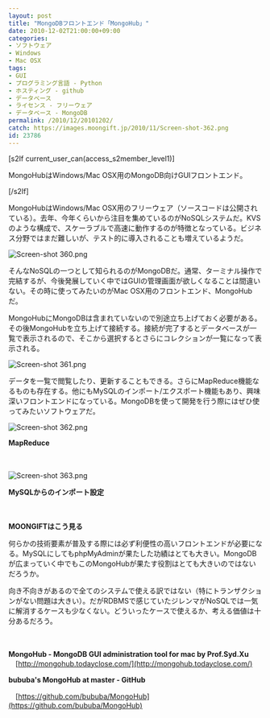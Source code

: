 ```yaml
---
layout: post
title: "MongoDBフロントエンド「MongoHub」"
date: 2010-12-02T21:00:00+09:00
categories:
- ソフトウェア
- Windows
- Mac OSX
tags: 
- GUI
- プログラミング言語 - Python
- ホスティング - github
- データベース
- ライセンス - フリーウェア
- データベース - MongoDB
permalink: /2010/12/20101202/
catch: https://images.moongift.jp/2010/11/Screen-shot-362.png
id: 23786
---
```

[s2If current\_user\_can(access\_s2member\_level1)]

MongoHubはWindows/Mac OSX用のMongoDB向けGUIフロントエンド。

[/s2If]  

MongoHubはWindows/Mac OSX用のフリーウェア（ソースコードは公開されている）。去年、今年くらいから注目を集めているのがNoSQLシステムだ。KVSのような構成で、スケーラブルで高速に動作するのが特徴となっている。ビジネス分野ではまだ難しいが、テスト的に導入されることも増えているようだ。

  

![Screen-shot 360.png](https://images.moongift.jp/2010/11/Screen-shot-360.png)

  

そんなNoSQLの一つとして知られるのがMongoDBだ。通常、ターミナル操作で完結するが、今後発展していく中ではGUIの管理画面が欲しくなることは間違いない。その時に使ってみたいのがMac OSX用のフロントエンド、MongoHubだ。

  
<!--more-->

MongoHubにMongoDBは含まれていないので別途立ち上げておく必要がある。その後MongoHubを立ち上げて接続する。接続が完了するとデータベースが一覧で表示されるので、そこから選択するとさらにコレクションが一覧になって表示される。

  

![Screen-shot 361.png](https://images.moongift.jp/2010/11/Screen-shot-361.png)

  

データを一覧で閲覧したり、更新することもできる。さらにMapReduce機能なるものも存在する。他にもMySQLのインポート/エクスポート機能もあり、興味深いフロントエンドになっている。MongoDBを使って開発を行う際にはぜひ使ってみたいソフトウェアだ。

  

![Screen-shot 362.png](https://images.moongift.jp/2010/11/Screen-shot-362.png)

**MapReduce**

  

　

  

![Screen-shot 363.png](https://images.moongift.jp/2010/11/Screen-shot-3631.png)  
  
**MySQLからのインポート設定**

  

　

  

**MOONGIFTはこう見る**

  

何らかの技術要素が普及する際には必ず利便性の高いフロントエンドが必要になる。MySQLにしてもphpMyAdminが果たした功績はとても大きい。MongoDBが広まっていく中でもこのMongoHubが果たす役割はとても大きいのではないだろうか。

  

向き不向きがあるので全てのシステムで使える訳ではない（特にトランザクションがない問題は大きい）。だがRDBMSで感じていたジレンマがNoSQLでは一気に解消するケースも少なくない。どういったケースで使えるか、考える価値は十分あるだろう。

  

　

  

**MongoHub - MongoDB GUI administration tool for mac by Prof.Syd.Xu**  
　[http://mongohub.todayclose.com/](http://mongohub.todayclose.com/)

  

**bububa's MongoHub at master - GitHub**  
  
　[https://github.com/bububa/MongoHub](https://github.com/bububa/MongoHub)

  
